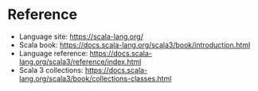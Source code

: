 # Reference

* Language site: https://scala-lang.org/
* Scala book: https://docs.scala-lang.org/scala3/book/introduction.html
* Language reference: https://docs.scala-lang.org/scala3/reference/index.html
* Scala 3 collections: https://docs.scala-lang.org/scala3/book/collections-classes.html